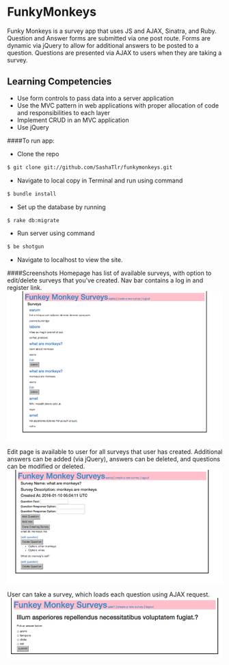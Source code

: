 # FunkyMonkeys
Funky Monkeys is a survey app that uses JS and AJAX, Sinatra, and Ruby. Question and Answer forms are submitted via one post route. Forms are dynamic via jQuery to allow for additional answers to be posted to a question. Questions are presented via AJAX to users when they are taking a survey.

## Learning Competencies

* Use form controls to pass data into a server application
* Use the MVC pattern in web applications with proper allocation of code and
  responsibilities to each layer
* Implement CRUD in an MVC application
* Use jQuery

####To run app:

- Clone the repo
```bash 
$ git clone git://github.com/SashaTlr/funkymonkeys.git
```
- Navigate to local copy in Terminal and run using command
```bash 
$ bundle install
```
- Set up the database by running
```bash 
$ rake db:migrate
```
- Run server using command
```bash
$ be shotgun
```
- Navigate to localhost to view the site.

####Screenshots
Homepage has list of available surveys, with option to edit/delete surveys that you've created. Nav bar contains a log in and register link.
![Homepage](/imgs/homepage.png)

Edit page is available to user for all surveys that user has created. Additional answers can be added (via jQuery), answers can be deleted, and questions can be modified or deleted.
![Edit](/imgs/edit.png)

User can take a survey, which loads each question using AJAX request.
![Take Survey](/imgs/take_survey.png)
